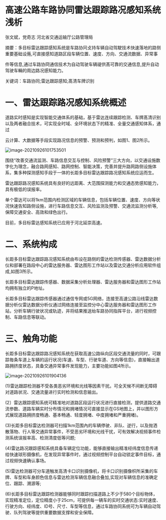 # 高速公路车路协同雷达跟踪路况感知系统浅析

张文斌，党奇志	河北省交通运输厅公路管理局

摘要：多目标雷达跟踪感知系统是车路协冋攴持车辆自动驾駛技术快速落地的路侧重要基础设葹,可直接感知道路区段车辆位置、速度、方向、交通流数据、异常事

件等信息,通过车路协冏通信技术为自动驾驶车辆禔供髙可靠的交通信息,提升自动驾驶车輛的周边路况感知能力。

关键词：车路协同;雷达跟踪感知;髙清车牌识别

# 一、雷达跟踪路况感知系统概述

道路实时感知是实现智能交通体系的基础，基于雷达连续跟踪检测、车牌髙清识别以及两者融合技术，可实现全时域、全环境状态下的精准、全量交通感知体系，通过

云计算、大数据等手段实现路况信息的预警、预测和预判，如图1、图2所示。

![image-20210926101753501](https://gitee.com/er-huomeng/l-img/raw/master/typora/image-20210926101753501.png)

围绕“改善交通流监测、车路信息交互与控制、风险预警”三大方向，以交通设施数字化为理念，融合路网感知、路网控制、智能决策，完善并提升路网路侧设施体系，集多种探测感知手段于一体的长距多目标雷达跟踪路况感知系统应运而生。

雷达跟踪路况感知系统具有良好的远距离、大范围探测能力和交通态势感知能力，具有极低的误报率。

单个雷达可以将1km范围内检测区域的车辆信息，包括车辆位置、速度、方向等状况快速告知路侧设施，进行车路信息交互、风险监测及预警、交通流监测分析等,保障交通安全、高效和绿色出行。

目前，多目标雷达感知系统已应用于河北延崇高速。

# 二、系统构成

长距多目标雷达跟踪路况感知系统由布设在路侧的雷达检测传感器、雷达数据分析仪和部署在路段中心的雷达服务器、雷达图形工作站以及雷达交通分析应用软件组成,如图3所示。

长距多目标雷达跟踪传感器、数据采集分析处理器、雷达服务器和雷达图形工作站均拥有独立的P地址。

长距多目标雷达跟踪传感器通过通信专网或5G网络，连接至高速公路沿线雷达数据分析仪雷达数据分析仪通过网络连接至监控分中心雷达服务器和雷达图形工作站，分析车辆行驶状况或轨迹，并将结果推送绐车路协同指挥平台，进行视频控制、车路信息等联动。

# 三、触角功能

长距多目标雷达跟踪路况感知系统在获取高速公路纵向区段交通流量的同时，可跟踪毎条车道上车辆的运行状况(车速、车型、行驶车道、方向等信息)，直接翰出道路拥挤度状态，具备交通异常事件发现能力，主要功能如图4所示。

![image-20210926101904136](https://gitee.com/er-huomeng/l-img/raw/master/typora/image-20210926101904136.png)

(1)雷达跟踪检测器不受各类恶劣环境和光线等因素干扰。可全天候不间断无障碍对道路状况、交通流量进行实时检测和信息输出。

(2〕雷达跟踪感知系统可精准地对道路区段运行状况进行直接检测，提供道路交通流参数、道路车辆实时分布情况和拥堵情况可直接显示在GS地图上，并以图形方式展现道路拥挤度畅通、基本畅通、轻度拥堵、中度拥堵和严重拥堵)。

(3)长距多目标雷达检测器可扫描1km范围內的车辆停驶、非队、逆行，以及抛洒散落物、行人等交通异常事件，不受恶劣环境和光线干扰，可有效解决视频事件检测系统误报率高、检测清度低等问题;

(4)雷达路况跟踪感知系统具备车辆定位功能，能够直接输出精准经纬度信息传递给快速球形摄像机，在发现异常事件时，通过视频控制平台自动锁定事件目标，通过视频快速确认事场。

(5)雷达检测器可分车道触发高清卡口识别摄像机，将卡口识别摄像枳所采集的车牌、车型和车身颜色信息与雷达检测车辆信息融合叠加,实现对车辆信息的准确定位、跟踪、溯源等;

(6)长距多目标雷达跟踪检测器能够同时跟踪扫描道路上不少于580个目标物体，实现精准定位，定位精度小于25cm，可提供每一辆车的实时交通状态:实时速度、行驶方向、经纬度、ID号、尺寸、车型等信息，通过车路协同系统可为车辆自动驾驶、队列驾驶等提供重要数据支撑和安全保障。